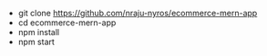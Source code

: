 - git clone https://github.com/nraju-nyros/ecommerce-mern-app
- cd ecommerce-mern-app
- npm install
- npm start